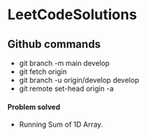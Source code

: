 # LeetCodeSolutions

## Github commands
- git branch -m main develop
- git fetch origin
- git branch -u origin/develop develop
- git remote set-head origin -a

#### Problem solved
- Running Sum of 1D Array.
